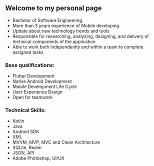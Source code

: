 ## Welcome to my personal page
- Bachelor of Software Engineering
- More than 3 years experience of Mobile developing
- Update about new technology trends and tools
- Responsible for researching, analyzing, designing, and delivery of technical components of the application
- Able to work both independently and within a team to complete assigned tasks

### Base qualifications:
- Flutter Development
- Native Android Development
- Mobile Development Life Cycle
- User Experience Design
- Open for teamwork

### Technical Skills:
- Kotlin
- Java
- Android SDK
- XML
- MVVM, MVP, MVC and Clean Architecture
- SQLite, Realm
- JSON, API
- Adobe Photoshop, UI/UX 
